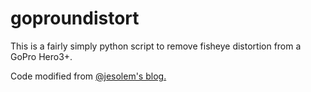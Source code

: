 # goproundistort

This is a fairly simply python script to remove fisheye distortion from a GoPro Hero3+. 

Code modified from [@jesolem's blog.](http://www.janeriksolem.net/2014/05/how-to-calibrate-camera-with-opencv-and.html)
